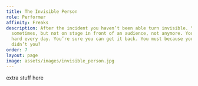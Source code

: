 ```yaml
---
title: The Invisible Person
role: Performer
affinity: Freaks
description: After the incident you haven’t been able turn invisible. You can do it
  sometimes, but not on stage in front of an audience, not anymore. You practice so
  hard every day. You’re sure you can get it back. You must because you had it once,
  didn’t you?
order: 7
layout: page
image: assets/images/invisible_person.jpg
---
```


extra stuff here
